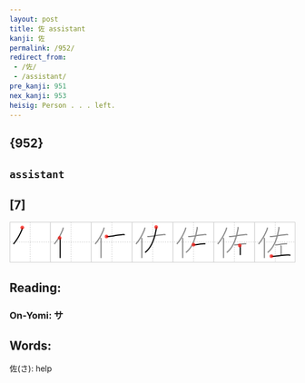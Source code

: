 ```yaml
---
layout: post
title: 佐 assistant
kanji: 佐
permalink: /952/
redirect_from:
 - /佐/
 - /assistant/
pre_kanji: 951
nex_kanji: 953
heisig: Person . . . left.
---
```


## {952}

## `assistant`

## [7]

<div class="stroke"><img src="../images/E4BD90.png" /></div>

## Reading:

### On-Yomi: サ

## Words:

佐(さ): help
